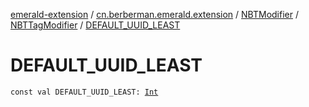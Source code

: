 [emerald-extension](../../../index.md) / [cn.berberman.emerald.extension](../../index.md) / [NBTModifier](../index.md) / [NBTTagModifier](index.md) / [DEFAULT_UUID_LEAST](.)

# DEFAULT_UUID_LEAST

`const val DEFAULT_UUID_LEAST: `[`Int`](https://kotlinlang.org/api/latest/jvm/stdlib/kotlin/-int/index.html)